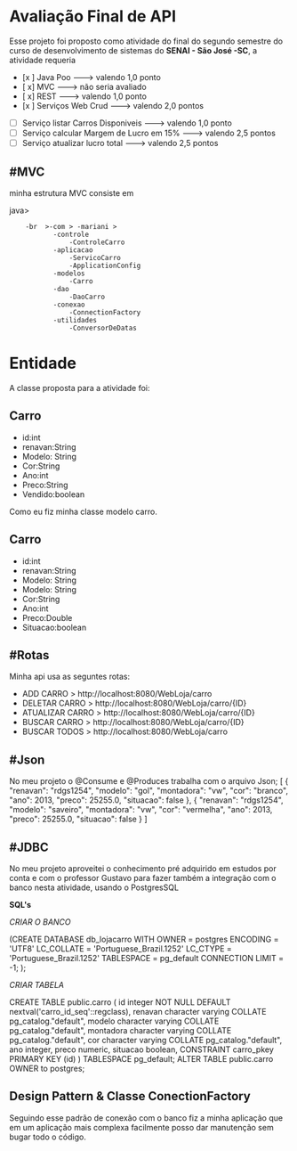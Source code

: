 # Avaliação Final de API 

Esse projeto foi proposto como atividade do final do segundo semestre do curso de desenvolvimento de sistemas do  **SENAI - São José -SC**, a atividade requeria

 - [x ] Java Poo 															---> valendo 1,0  ponto
 - [ x] MVC																	--->  não seria avaliado
 - [ x] REST																	---> valendo 1,0 ponto
 - [x ] Serviços Web Crud											---> valendo 2,0 pontos
 - [ ] Serviço listar Carros Disponiveis						--->  valendo 1,0 ponto
 - [ ] Serviço calcular Margem de Lucro em 15% 	---> valendo 2,5 pontos
 - [ ] Serviço atualizar lucro total								---> valendo 2,5 pontos

#MVC
-
minha estrutura MVC consiste em 

java>
		
		-br  >-com > -mariani > 
			   -controle
				   -ControleCarro
			   -aplicacao
				   -ServicoCarro
				   -ApplicationConfig
			   -modelos
				   -Carro
			   -dao
				   -DaoCarro
			   -conexao
				   -ConnectionFactory
			   -utilidades	
				   -ConversorDeDatas																			
# Entidade 
A classe proposta para a atividade foi:

Carro                                                
------------
 - id:int
 - renavan:String
 - Modelo: String
 - Cor:String
 - Ano:int
 - Preco:String
 - Vendido:boolean

Como eu fiz minha classe modelo carro.

Carro
-------

 - id:int
 - renavan:String
 - Modelo: String
 - Modelo: String
 - Cor:String
 - Ano:int
 - Preco:Double
 - Situacao:boolean


#Rotas
-
Minha api usa as seguntes rotas:

 * ADD CARRO > http://localhost:8080/WebLoja/carro
 * DELETAR CARRO > http://localhost:8080/WebLoja/carro/{ID}
 * ATUALIZAR CARRO > http://localhost:8080/WebLoja/carro/{ID}
 * BUSCAR CARRO > http://localhost:8080/WebLoja/carro/{ID}
 * BUSCAR TODOS > http://localhost:8080/WebLoja/carro

#Json
-
No meu projeto o @Consume e @Produces trabalha com o arquivo Json;
[
  {
    "renavan": "rdgs1254",
    "modelo": "gol",
    "montadora": "vw",
    "cor": "branco",
    "ano": 2013,
    "preco": 25255.0,
    "situacao": false
  },
  {
    "renavan": "rdgs1254",
    "modelo": "saveiro",
    "montadora": "vw",
    "cor": "vermelha",
    "ano": 2013,
    "preco": 25255.0,
    "situacao": false
  }
]

#JDBC
-
No meu projeto aproveitei o conhecimento pré adquirido em estudos por conta e  com o professor Gustavo para fazer também a integração com o banco nesta atividade, usando o PostgresSQL

**SQL's**

*CRIAR O BANCO*

 (CREATE DATABASE db_lojacarro WITH OWNER = postgres ENCODING = 'UTF8' LC_COLLATE = 'Portuguese_Brazil.1252' LC_CTYPE = 'Portuguese_Brazil.1252' TABLESPACE = pg_default CONNECTION LIMIT = -1; );
 
*CRIAR TABELA*

 CREATE TABLE public.carro ( id integer NOT NULL DEFAULT nextval('carro_id_seq'::regclass), renavan character varying COLLATE pg_catalog."default", modelo character varying COLLATE pg_catalog."default", montadora character varying COLLATE pg_catalog."default", cor character varying COLLATE pg_catalog."default", ano integer, preco numeric, situacao boolean, CONSTRAINT carro_pkey PRIMARY KEY (id) ) TABLESPACE pg_default; ALTER TABLE public.carro OWNER to postgres;


**Design Pattern** & Classe ConectionFactory
-
Seguindo esse padrão de conexão com o banco fiz a minha aplicação que em um aplicação mais complexa facilmente posso dar manutenção sem bugar todo o código.
